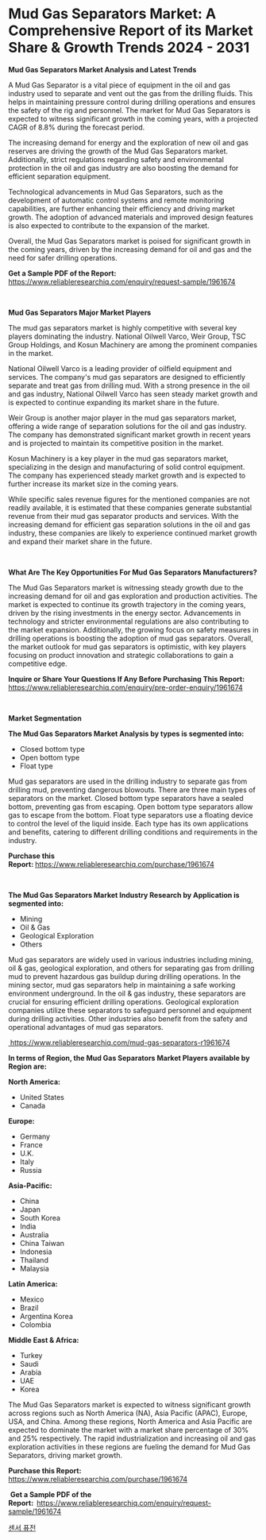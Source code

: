 <p><h1>Mud Gas Separators Market: A Comprehensive Report of its Market Share & Growth Trends 2024 - 2031</h1></p><p><strong>Mud Gas Separators Market Analysis and Latest Trends</strong></p>
<p><p>A Mud Gas Separator is a vital piece of equipment in the oil and gas industry used to separate and vent out the gas from the drilling fluids. This helps in maintaining pressure control during drilling operations and ensures the safety of the rig and personnel. The market for Mud Gas Separators is expected to witness significant growth in the coming years, with a projected CAGR of 8.8% during the forecast period.</p><p>The increasing demand for energy and the exploration of new oil and gas reserves are driving the growth of the Mud Gas Separators market. Additionally, strict regulations regarding safety and environmental protection in the oil and gas industry are also boosting the demand for efficient separation equipment.</p><p>Technological advancements in Mud Gas Separators, such as the development of automatic control systems and remote monitoring capabilities, are further enhancing their efficiency and driving market growth. The adoption of advanced materials and improved design features is also expected to contribute to the expansion of the market.</p><p>Overall, the Mud Gas Separators market is poised for significant growth in the coming years, driven by the increasing demand for oil and gas and the need for safer drilling operations.</p></p>
<p><strong>Get a Sample PDF of the Report:&nbsp;</strong> <a href="https://www.reliableresearchiq.com/enquiry/request-sample/1961674">https://www.reliableresearchiq.com/enquiry/request-sample/1961674</a></p>
<p>&nbsp;</p>
<p><strong>Mud Gas Separators Major Market Players</strong></p>
<p><p>The mud gas separators market is highly competitive with several key players dominating the industry. National Oilwell Varco, Weir Group, TSC Group Holdings, and Kosun Machinery are among the prominent companies in the market.</p><p>National Oilwell Varco is a leading provider of oilfield equipment and services. The company's mud gas separators are designed to efficiently separate and treat gas from drilling mud. With a strong presence in the oil and gas industry, National Oilwell Varco has seen steady market growth and is expected to continue expanding its market share in the future.</p><p>Weir Group is another major player in the mud gas separators market, offering a wide range of separation solutions for the oil and gas industry. The company has demonstrated significant market growth in recent years and is projected to maintain its competitive position in the market.</p><p>Kosun Machinery is a key player in the mud gas separators market, specializing in the design and manufacturing of solid control equipment. The company has experienced steady market growth and is expected to further increase its market size in the coming years.</p><p>While specific sales revenue figures for the mentioned companies are not readily available, it is estimated that these companies generate substantial revenue from their mud gas separator products and services. With the increasing demand for efficient gas separation solutions in the oil and gas industry, these companies are likely to experience continued market growth and expand their market share in the future.</p></p>
<p>&nbsp;</p>
<p><strong>What Are The Key Opportunities For Mud Gas Separators Manufacturers?</strong></p>
<p><p>The Mud Gas Separators market is witnessing steady growth due to the increasing demand for oil and gas exploration and production activities. The market is expected to continue its growth trajectory in the coming years, driven by the rising investments in the energy sector. Advancements in technology and stricter environmental regulations are also contributing to the market expansion. Additionally, the growing focus on safety measures in drilling operations is boosting the adoption of mud gas separators. Overall, the market outlook for mud gas separators is optimistic, with key players focusing on product innovation and strategic collaborations to gain a competitive edge.</p></p>
<p><strong>Inquire or Share Your Questions If Any Before Purchasing This Report:</strong> <a href="https://www.reliableresearchiq.com/enquiry/pre-order-enquiry/1961674">https://www.reliableresearchiq.com/enquiry/pre-order-enquiry/1961674</a></p>
<p>&nbsp;</p>
<p><strong>Market Segmentation</strong></p>
<p><strong>The Mud Gas Separators Market Analysis by types is segmented into:</strong></p>
<p><ul><li>Closed bottom type</li><li>Open bottom type</li><li>Float type</li></ul></p>
<p><p>Mud gas separators are used in the drilling industry to separate gas from drilling mud, preventing dangerous blowouts. There are three main types of separators on the market. Closed bottom type separators have a sealed bottom, preventing gas from escaping. Open bottom type separators allow gas to escape from the bottom. Float type separators use a floating device to control the level of the liquid inside. Each type has its own applications and benefits, catering to different drilling conditions and requirements in the industry.</p></p>
<p><strong>Purchase this Report:&nbsp;</strong><a href="https://www.reliableresearchiq.com/purchase/1961674">https://www.reliableresearchiq.com/purchase/1961674</a></p>
<p>&nbsp;</p>
<p><strong>The Mud Gas Separators Market Industry Research by Application is segmented into:</strong></p>
<p><ul><li>Mining</li><li>Oil & Gas</li><li>Geological Exploration</li><li>Others</li></ul></p>
<p><p>Mud gas separators are widely used in various industries including mining, oil & gas, geological exploration, and others for separating gas from drilling mud to prevent hazardous gas buildup during drilling operations. In the mining sector, mud gas separators help in maintaining a safe working environment underground. In the oil & gas industry, these separators are crucial for ensuring efficient drilling operations. Geological exploration companies utilize these separators to safeguard personnel and equipment during drilling activities. Other industries also benefit from the safety and operational advantages of mud gas separators.</p></p>
<p><a href="https://www.reliableresearchiq.com/mud-gas-separators-r1961674">&nbsp;https://www.reliableresearchiq.com/mud-gas-separators-r1961674</a></p>
<p><strong>In terms of Region, the Mud Gas Separators Market Players available by Region are:</strong></p>
<p>
    <p> <strong> North America: </strong>
        <ul>
            <li>United States</li>
            <li>Canada</li>
        </ul>
        </p> 
    <p> <strong> Europe: </strong>
        <ul>
            <li>Germany</li>
            <li>France</li>
            <li>U.K.</li>
            <li>Italy</li>
            <li>Russia</li>
        </ul>
        </p> 
    <p> <strong> Asia-Pacific: </strong>
        <ul>
            <li>China</li>
            <li>Japan</li>
            <li>South Korea</li>
            <li>India</li>
            <li>Australia</li>
            <li>China Taiwan</li>
            <li>Indonesia</li>
            <li>Thailand</li>
            <li>Malaysia</li>
        </ul>
        </p> 
    <p> <strong> Latin America: </strong>
        <ul>
            <li>Mexico</li>
            <li>Brazil</li>
            <li>Argentina Korea</li>
            <li>Colombia</li>
        </ul>
        </p> 
    <p> <strong> Middle East & Africa: </strong>
        <ul>
            <li>Turkey</li>
            <li>Saudi</li>
            <li>Arabia</li>
            <li>UAE</li>
            <li>Korea</li>
        </ul>
    </p>
    </p>
<p><p>The Mud Gas Separators market is expected to witness significant growth across regions such as North America (NA), Asia Pacific (APAC), Europe, USA, and China. Among these regions, North America and Asia Pacific are expected to dominate the market with a market share percentage of 30% and 25% respectively. The rapid industrialization and increasing oil and gas exploration activities in these regions are fueling the demand for Mud Gas Separators, driving market growth.</p></p>
<p><strong>Purchase this Report: </strong><a href="https://www.reliableresearchiq.com/purchase/1961674">https://www.reliableresearchiq.com/purchase/1961674</a></p>
<p>&nbsp;<strong>Get a Sample PDF of the Report:&nbsp;&nbsp;</strong><a href="https://www.reliableresearchiq.com/enquiry/request-sample/1961674">https://www.reliableresearchiq.com/enquiry/request-sample/1961674</a></p>
<p><strong></strong></p>
<p><p><a href="https://github.com/hxzi07639916/Market-Research-Report-List-3/blob/main/751216247381.md">센서 퓨전</a></p></p>